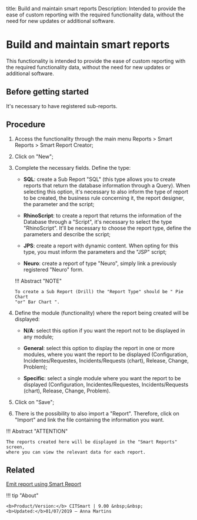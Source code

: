 title: Build and maintain smart reports
Description: Intended to provide the ease of custom reporting with the required functionality data, without the need for new updates or additional software.
# Build and maintain smart reports

This functionality is intended to provide the ease of custom reporting with the
required functionality data, without the need for new updates or additional
software.

Before getting started
--------------------------

It's necessary to have registered sub-reports.

Procedure
-------------

1.  Access the functionality through the main menu Reports \> Smart Reports \>
    Smart Report Creator;

2.  Click on "New";

3.  Complete the necessary fields. Define the type:

       + **SQL**: create a Sub Report "SQL" (this type allows you to create reports that return the database information through a Query).          When selecting this option, it's necessary to also inform the type of report to be created, the business rule concerning it, the       report designer, the parameter and the script;  

      + **RhinoScript**: to create a report that returns the information of the Database through a "Script", it's necessary to select the         type "RhinoScript". It'll be necessary to choose the report type, define the parameters and describe the script;  

      + **JPS**: create a report with dynamic content. When opting for this type, you must inform the parameters and the "JSP" script;  

      + **Neuro**: create a report of type "Neuro", simply link a previously registered "Neuro" form.  


    !!! Abstract "NOTE"

        To create a Sub Report (Drill) the "Report Type" should be " Pie Chart
        "or" Bar Chart ".  

4. Define the module (functionality) where the report being created will be
    displayed:

      +	**N/A**: select this option if you want the report not to be displayed in any module;  

      +	**General**: select this option to display the report in one or more modules, where you want the report to be displayed        (Configuration, Incidentes/Requestes, Incidents/Requests (chart), Release, Change, Problem);  

      +	**Specific**: select a single module where you want the report to be displayed (Configuration, Incidentes/Requestes,    Incidents/Requests (chart), Release, Change, Problem).  


5.  Click on "Save";

6.  There is the possibility to also import a "Report". Therefore, click on
    "Import" and link the file containing the information you want.

!!! Abstract "ATTENTION"

    The reports created here will be displayed in the "Smart Reports" screen,
    where you can view the relevant data for each report.  

Related
-------

[Emit report using Smart Report](/en-us/citsmart-platform-9/additional-features/reports/create/smart-reports/configuration/create-smart-report.html)




!!! tip "About"

    <b>Product/Version:</b> CITSmart | 9.00 &nbsp;&nbsp;
    <b>Updated:</b>01/07/2019 – Anna Martins
